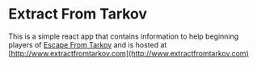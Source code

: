 # Extract From Tarkov


This is a simple react app that contains information to help beginning players of [Escape From Tarkov](https://www.escapefromtarkov.com/) and is hosted at [http://www.extractfromtarkov.com](http://www.extractfromtarkov.com)
